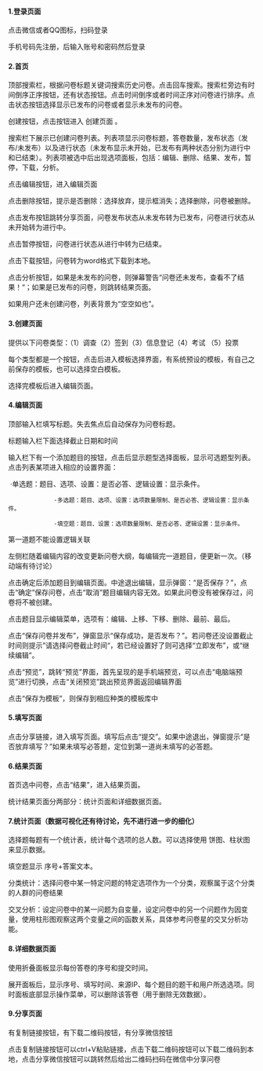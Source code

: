 #### 1.登录页面

点击微信或者QQ图标，扫码登录

手机号码先注册，后输入账号和密码然后登录



####  2.首页

顶部搜索栏，根据问卷标题关键词搜索历史问卷。点击回车搜索。搜索栏旁边有时间倒序正序按钮，还有状态按钮。点击时间倒序或者时间正序对问卷进行排序。点击状态按钮选择显示已发布的问卷或者显示未发布的问卷。

创建按钮，点击按钮进入 创建页面 。

搜索栏下展示已创建问卷列表。列表项显示问卷标题，答卷数量，发布状态（发布/未发布）以及进行状态（未发布显示未开始，已发布有两种状态分别为进行中和已结束）。列表项被选中后出现选项面板，包括：编辑、删除、结果、发布，暂停，下载，分析。

点击编辑按钮，进入编辑页面

点击删除按钮，提示是否删除：选择放弃，提示框消失；选择删除，问卷被删除。

点击发布按钮跳转分享页面，问卷发布状态从未发布转为已发布，问卷进行状态从未开始转为进行中。

点击暂停按钮，问卷进行状态从进行中转为已结束。

点击下载按钮，问卷转为word格式下载到本地。

点击分析按钮，如果是未发布的问卷，则弹幕警告“问卷还未发布，查看不了结果！“；如果是已发布的问卷，则跳转结果页面。

如果用户还未创建问卷，列表背景为“空空如也”。



####  3.创建页面

 提供以下问卷类型：（1）调查（2）签到（3）信息登记（4）考试  （5）投票

每个类型都是一个按钮，点击后进入模板选择界面，有系统预设的模板，有自己之前保存的模板，也可以选择空白模板。

选择完模板后进入编辑页面。

 

####  4.编辑页面

顶部输入栏填写标题。失去焦点后自动保存为问卷标题。

标题输入栏下面选择截止日期和时间

输入栏下有一个添加题目的按钮，点击后显示题型选择面板，显示可选题型列表。点击列表某项进入相应的设置界面：

​				 ·单选题：题目、选项、设置：是否必答、逻辑设置：显示条件。

 				 ·多选题：题目、选项、设置：选项数量限制、是否必答、逻辑设置：显示条件。

 				 ·填空题：题目、设置：选项数量限制、是否必答、逻辑设置：显示条件。

第一道题不能设置逻辑关联

左侧栏随着编辑内容的改变更新问卷大纲，每编辑完一道题目，便更新一次。（移动端有待讨论）

点击确定后添加题目到编辑页面。中途退出编辑，显示弹窗：“是否保存？”，点击“确定”保存问卷，点击“取消”题目编辑内容无效。如果此问卷没有被保存过，问卷将不被创建。

点击题目显示编辑菜单，选项有：编辑、上移、下移、删除、最前、最后。

点击“保存问卷并发布”，弹窗显示“保存成功，是否发布？”。若问卷还没设置截止时间则提示”请选择问卷截止时间“，若已经设置好了则可选择“立即发布”，或“继续编辑”。

点击“预览”，跳转“预览”界面，首先呈现的是手机端预览，可以点击“电脑端预览”进行切换，点击“关闭预览”跳出预览界面返回编辑界面

点击“保存为模板”，则保存到相应种类的模板库中

 

####  5.填写页面

点击分享链接，进入填写页面。填写后点击“提交”。如果中途退出，弹窗提示“是否放弃填写？”如果未填写必答题，定位到第一道尚未填写的必答题。

 

####  6.结果页面

首页选中问卷，点击“结果”，进入结果页面。

统计结果页面分两部分：统计页面和详细数据页面。



####  7.统计页面（数据可视化还有待讨论，先不进行进一步的细化）

选择题每题有一个统计表，统计每个选项的总人数。可以选择使用 饼图、柱状图 来显示数据。

填空题显示 序号+答案文本。

分类统计：选择问卷中某一特定问题的特定选项作为一个分类，观察属于这个分类的人群的问卷结果

交叉分析：设定问卷中的某一问题为自变量，设定问卷中的另一个问题作为因变量，使用柱形图观察这两个变量之间的函数关系，具体参考问卷星的交叉分析功能。



####  8.详细数据页面

使用折叠面板显示每份答卷的序号和提交时间。

展开面板后，显示序号、填写时间、来源IP、每个题目的题干和用户所选选项。同时面板底部显示操作菜单，可以删除该答卷（用于删除无效数据）。	



####  9.分享页面

有复制链接按钮，有下载二维码按钮，有分享微信按钮

点击复制链接按钮可以ctrl+V粘贴链接，点击下载二维码按钮可以下载二维码到本地，点击分享微信按钮可以跳转然后给出二维码扫码在微信中分享问卷